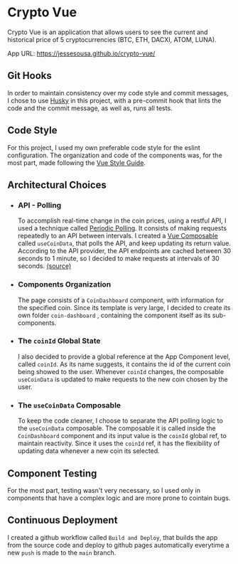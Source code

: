 # Crypto Vue

Crypto Vue is an application that allows users to see the current and historical price of 5 cryptocurrencies (BTC, ETH, DACXI, ATOM, LUNA).

App URL:
https://jessesousa.github.io/crypto-vue/

## Git Hooks

In order to maintain consistency over my code style and commit messages, I chose to use [Husky](https://typicode.github.io/husky/#/) in this project, with a pre-commit hook that lints the code and the commit message, as well as, runs all tests.

## Code Style

For this project, I used my own preferable code style for the eslint configuration. The organization and code of the components was, for the most part, made following the [Vue Style Guide](https://vuejs.org/style-guide/).

## Architectural Choices

- ### API - Polling

  To accomplish real-time change in the coin prices, using a restful API, I used a technique called [Periodic Polling](https://javascript.info/long-polling#regular-polling). It consists of making requests repeatedly to an API between intervals.
  I created a [Vue Composable](https://vuejs.org/guide/reusability/composables.html) called `useCoinData`, that polls the API, and keep updating its return value.
  According to the API provider, the API endpoints are cached between 30 seconds to 1 minute, so I decided to make requests at intervals of 30 seconds. [(source)](https://www.coingecko.com/en/api/pricing#data_and_security)

- ### Components Organization

  The page consists of a `CoinDashboard` component, with information for the specified coin. Since its template is very large, I decided to create its own folder `coin-dashboard` , containing the component itself as its sub-components.

- ### The `coinId` Global State

  I also decided to provide a global reference at the App Component level, called `coinId`. As its name suggests, it contains the id of the current coin being showed to the user.
  Whenever `coinId` changes, the composable `useCoinData` is updated to make requests to the new coin chosen by the user.

- ### The `useCoinData` Composable

  To keep the code cleaner, I choose to separate the API polling logic to the `useCoinData` composable. The composable it is called inside the `CoinDashboard` component and its input value is the `coinId` global ref, to maintain reactivity. Since it uses the `coinId` ref, it has the flexibility of updating data whenever a new coin its selected.

## Component Testing

For the most part, testing wasn't very necessary, so I used only in components that have a complex logic and are more prone to cointain bugs.

## Continuous Deployment

I created a github workflow called `Build and Deploy`, that builds the app from the source code and deploy to github pages automatically everytime a new `push` is made to the `main` branch.
